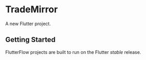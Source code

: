 # TradeMirror

A new Flutter project.

## Getting Started

FlutterFlow projects are built to run on the Flutter _stable_ release.
